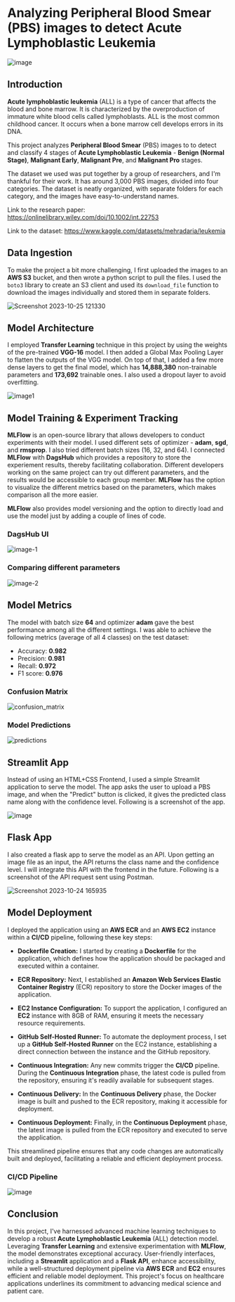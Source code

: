 # Analyzing Peripheral Blood Smear (PBS) images to detect Acute Lymphoblastic Leukemia
![image](https://github.com/mohd-arham-islam/Blood-Cancer-Detection/assets/111959286/0cf587e6-79dd-43cc-9bb7-b695c0753574)

## Introduction
**Acute lymphoblastic leukemia** (ALL) is a type of cancer that affects the blood and bone marrow. It is characterized by the overproduction of immature white blood cells called lymphoblasts. ALL is the most common childhood cancer. It occurs when a bone marrow cell develops errors in its DNA.

This project analyzes **Peripheral Blood Smear** (PBS) images to to detect and classify 4 stages of **Acute Lymphoblastic Leukemia** - **Benign (Normal Stage)**, **Malignant Early**, **Malignant Pre**, and **Malignant Pro** stages.

The dataset we used was put together by a group of researchers, and I'm thankful for their work. It has around 3,000 PBS images, divided into four categories. The dataset is neatly organized, with separate folders for each category, and the images have easy-to-understand names.

Link to the research paper: https://onlinelibrary.wiley.com/doi/10.1002/int.22753

Link to the dataset: https://www.kaggle.com/datasets/mehradaria/leukemia


## Data Ingestion
To make the project a bit more challenging, I first uploaded the images to an **AWS S3** bucket, and then wrote a python script to pull the files. I used the `boto3` library to create an S3 client and used its `download_file` function to download the images individually and stored them in separate folders.

![Screenshot 2023-10-25 121330](https://github.com/mohd-arham-islam/Blood-Cancer-Detection/assets/111959286/9a6b6686-c629-4e60-affe-c3efe0784100)


## Model Architecture
I employed **Transfer Learning** technique in this project by using the weights of the pre-trained **VGG-16** model. I then added a Global Max Pooling Layer to flatten the outputs of the VGG model. On top of that, I added a few more dense layers to get the final model, which has **14,888,380** non-trainable parameters and **173,692** trainable ones. I also used a dropout layer to avoid overfitting.

![image1](https://github.com/mohd-arham-islam/Blood-Cancer-Detection/assets/111959286/8b4be610-1476-49e0-9233-8f329df6f030)


## Model Training & Experiment Tracking
**MLFlow** is an open-source library that allows developers to conduct experiments with their model. I used different sets of optimizer - **adam**, **sgd**, and **rmsprop**. I also tried different batch sizes (16, 32, and 64). I connected **MLFlow** with **DagsHub** which provides a repository to store the experiement results, thereby facilitating collaboration. Different developers working on the same project can try out different parameters, and the results would be accessible to each group member. **MLFlow** has the option to visualize the different metrics based on the parameters, which makes comparison all the more easier.

**MLFlow** also provides model versioning and the option to directly load and use the model just by adding a couple of lines of code.

### DagsHub UI
![image-1](https://github.com/mohd-arham-islam/Blood-Cancer-Detection/assets/111959286/4690b29a-0051-46ab-b89c-998693468f0a)

### Comparing different parameters
![image-2](https://github.com/mohd-arham-islam/Blood-Cancer-Detection/assets/111959286/df9c1226-daf8-4b06-9afb-55e268ef7866)

## Model Metrics
The model with batch size **64** and optimizer **adam** gave the best performance among all the different settings. I was able to achieve the following metrics (average of all 4 classes) on the test dataset:

* Accuracy: **0.982**
* Precision: **0.981**
* Recall: **0.972**
* F1 score: **0.976**

### Confusion Matrix
![confusion_matrix](https://github.com/mohd-arham-islam/Blood-Cancer-Detection/assets/111959286/1058fdc5-b7ff-4987-9d1c-e0f193833af6)


### Model Predictions
![predictions](https://github.com/mohd-arham-islam/Blood-Cancer-Detection/assets/111959286/c68cb12c-7685-4d89-b10d-ffd8358ec013)


## Streamlit App
Instead of using an HTML+CSS Frontend, I used a simple Streamlit application to serve the model. The app asks the user to upload a PBS image, and when the "Predict" button is clicked, it gives the predicted class name along with the confidence level. Following is a screenshot of the app.

![image](https://github.com/mohd-arham-islam/Blood-Cancer-Detection/assets/111959286/8262df3d-9389-4871-91e3-74f30daa2497)


## Flask App
I also created a flask app to serve the model as an API. Upon getting an image file as an input, the API returns the class name and the confidence level. I will integrate this API with the frontend in the future.
Following is a screenshot of the API request sent using Postman.

![Screenshot 2023-10-24 165935](https://github.com/mohd-arham-islam/Blood-Cancer-Detection/assets/111959286/fd698b31-8ea9-41a7-a50b-9015b3afae50)


## Model Deployment
I deployed the application using an **AWS ECR** and an **AWS EC2** instance within a **CI/CD** pipeline, following these key steps:

* **Dockerfile Creation:** I started by creating a **Dockerfile** for the application, which defines how the application should be packaged and executed within a container.

* **ECR Repository:** Next, I established an **Amazon Web Services Elastic Container Registry** (ECR) repository to store the Docker images of the application.

* **EC2 Instance Configuration:** To support the application, I configured an **EC2** instance with 8GB of RAM, ensuring it meets the necessary resource requirements.

* **GitHub Self-Hosted Runner:** To automate the deployment process, I set up a **GitHub Self-Hosted Runner** on the EC2 instance, establishing a direct connection between the instance and the GitHub repository.

* **Continuous Integration:** Any new commits trigger the **CI/CD** pipeline. During the **Continuous Integration** phase, the latest code is pulled from the repository, ensuring it's readily available for subsequent stages.

* **Continuous Delivery:** In the **Continuous Delivery** phase, the Docker image is built and pushed to the ECR repository, making it accessible for deployment.

* **Continuous Deployment:** Finally, in the **Continuous Deployment** phase, the latest image is pulled from the ECR repository and executed to serve the application.

This streamlined pipeline ensures that any code changes are automatically built and deployed, facilitating a reliable and efficient deployment process.

### CI/CD Pipeline
![image](https://github.com/mohd-arham-islam/Blood-Cancer-Detection/assets/111959286/b9a47022-a200-4235-a0f7-bd1b8a87e8d8)


## Conclusion
In this project, I've harnessed advanced machine learning techniques to develop a robust **Acute Lymphoblastic Leukemia** (ALL) detection model. Leveraging **Transfer Learning** and extensive experimentation with **MLFlow**, the model demonstrates exceptional accuracy. User-friendly interfaces, including a **Streamlit** application and a **Flask API**, enhance accessibility, while a well-structured deployment pipeline via **AWS ECR** and **EC2** ensures efficient and reliable model deployment. This project's focus on healthcare applications underlines its commitment to advancing medical science and patient care.
